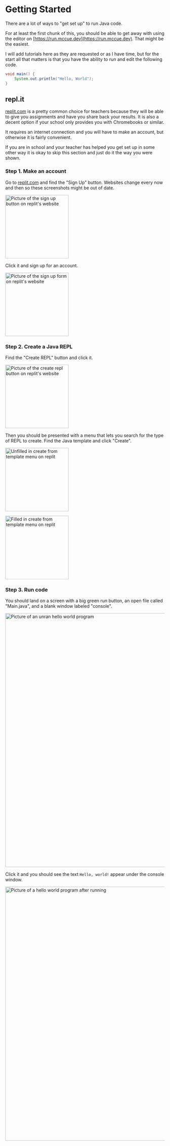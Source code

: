 # Getting Started

There are a lot of ways to "get set up" to run Java code.

For at least the first chunk of this, you should be able to get away with using
the editor on [https://run.mccue.dev](https://run.mccue.dev). That might be the easiest.

I will add tutorials here as they are requested or as I have time, but for the start
all that matters is that you have the ability to run and
edit the following code.

```java
void main() {
    System.out.println("Hello, World");
}
```

## repl.it

[replit.com](https://replit.com) is a pretty common choice for teachers because
they will be able to give you assignments and have you share back your results.
It is also a decent option if your school only provides you with Chromebooks
or similar.

It requires an internet connection and you will have to make an account, but
otherwise it is fairly convenient.

If you are in school and your teacher has helped you get set up in some other
way it is okay to skip this section and just do it the way you were shown.


### Step 1. Make an account

Go to [replit.com](https://replit.com) and find the "Sign Up" button.
Websites change every now and then so these screenshots might be out of date.

<img src="/getting_started/repl_signup_0.png"
     alt="Picture of the sign up button on replit's website"
     width = "200">

Click it and sign up for an account.

<img src="/getting_started/repl_signup_1.png"
     alt="Picture of the sign up form on replit's website"
     width = "200">

### Step 2. Create a Java REPL

Find the "Create REPL" button and click it.

<img src="/getting_started/repl_1.png"
     alt="Picture of the create repl button on replit's website"
     width = "200">

Then you should be presented with a menu that lets you search for the type of REPL to create.
Find the Java template and click "Create".

<img src="/getting_started/repl_2.png"
     alt="Unfilled in create from template menu on replit"
     width = "200">

<img src="/getting_started/repl_3.png"
     alt="Filled in create from template menu on replit"
     width = "200">

### Step 3. Run code

You should land on a screen with a big green run button, an open file called
"Main.java", and a blank window labeled "console".

<img
src="/getting_started/repl_4_voidmain.png"
alt="Picture of an unran hello world program"
width = "800">

Click it and you should see the text `Hello, world!` appear under the console window.

<img
src="/getting_started/repl_5_voidmain.png"
alt="Picture of a hello world program after running"
width = "800">
